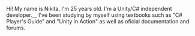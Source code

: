 Hi! My name is Nikita, I'm 25 years old. I'm a Unity/C# independent developer.__
I've been studying by myself using textbooks such as "C# Player's Guide" and "Unity in Action"
as well as oficial documentation and forums.
